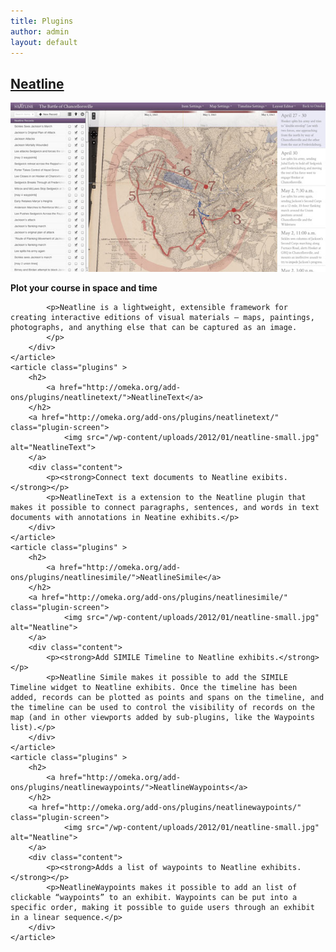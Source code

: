 ```yaml
---
title: Plugins
author: admin
layout: default
---
```

<div class="archive">
    <article class="plugins" >
        <h2>
            <a href="http://omeka.org/add-ons/plugins/neatline/">Neatline</a>
        </h2>
        <a href="http://omeka.org/add-ons/plugins/neatline/" class="plugin-screen">
                <img src="/wp-content/uploads/2012/01/neatline-small.jpg" alt="Neatline">
        </a>
        <div class="content">
            <p><strong>Plot your course in space and time</strong></p>

            <p>Neatline is a lightweight, extensible framework for creating interactive editions of visual materials – maps, paintings, photographs, and anything else that can be captured as an image.
            </p>
        </div>
    </article>
    <article class="plugins" >
        <h2>
            <a href="http://omeka.org/add-ons/plugins/neatlinetext/">NeatlineText</a>
        </h2>
        <a href="http://omeka.org/add-ons/plugins/neatlinetext/" class="plugin-screen">
                <img src="/wp-content/uploads/2012/01/neatline-small.jpg" alt="NeatlineText">
        </a>
        <div class="content">
            <p><strong>Connect text documents to Neatline exibits.</strong></p>
            <p>NeatlineText is a extension to the Neatline plugin that makes it possible to connect paragraphs, sentences, and words in text documents with annotations in Neatine exhibits.</p>
        </div>
    </article>
    <article class="plugins" >
        <h2>
            <a href="http://omeka.org/add-ons/plugins/neatlinesimile/">NeatlineSimile</a>
        </h2>
        <a href="http://omeka.org/add-ons/plugins/neatlinesimile/" class="plugin-screen">
                <img src="/wp-content/uploads/2012/01/neatline-small.jpg" alt="Neatline">
        </a>
        <div class="content">
            <p><strong>Add SIMILE Timeline to Neatline exhibits.</strong></p>
            <p>Neatline Simile makes it possible to add the SIMILE Timeline widget to Neatline exhibits. Once the timeline has been added, records can be plotted as points and spans on the timeline, and the timeline can be used to control the visibility of records on the map (and in other viewports added by sub-plugins, like the Waypoints list).</p>
        </div>
    </article>
    <article class="plugins" >
        <h2>
            <a href="http://omeka.org/add-ons/plugins/neatlinewaypoints/">NeatlineWaypoints</a>
        </h2>
        <a href="http://omeka.org/add-ons/plugins/neatlinewaypoints/" class="plugin-screen">
                <img src="/wp-content/uploads/2012/01/neatline-small.jpg" alt="Neatline">
        </a>
        <div class="content">
            <p><strong>Adds a list of waypoints to Neatline exhibits.</strong></p>
            <p>NeatlineWaypoints makes it possible to add an list of clickable “waypoints” to an exhibit. Waypoints can be put into a specific order, making it possible to guide users through an exhibit in a linear sequence.</p>
        </div>
    </article>
</div>
